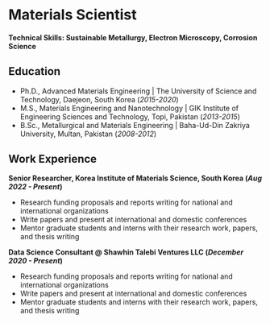 # Materials Scientist

#### Technical Skills: Sustainable Metallurgy, Electron Microscopy, Corrosion Science

## Education
- Ph.D., Advanced Materials Engineering | The University of Science and Technology, Daejeon, South Korea (_2015-2020_)								       		
- M.S., Materials Engineering and Nanotechnology  | GIK Institute of Engineering Sciences and Technology, Topi, Pakistan  (_2013-2015_)	 			        		
- B.Sc., Metallurgical and Materials Engineering  | Baha-Ud-Din Zakriya University, Multan, Pakistan (_2008-2012_)

## Work Experience
**Senior Researcher, Korea Institute of Materials Science, South Korea  (_Aug 2022 - Present_)**
- Research funding proposals and reports writing for national and international organizations
- Write papers and present at international and domestic conferences
- Mentor graduate students and interns with their research work, papers, and thesis writing

**Data Science Consultant @ Shawhin Talebi Ventures LLC (_December 2020 - Present_)**
- Research funding proposals and reports writing for national and international organizations
- Write papers and present at international and domestic conferences
- Mentor graduate students and interns with their research work, papers, and thesis writing
